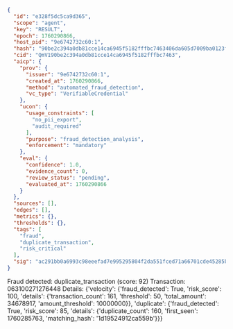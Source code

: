 ```json
{
  "id": "e328f5dc5ca9d365",
  "scope": "agent",
  "key": "RESULT",
  "epoch": 1760290866,
  "host_pid": "9e6742732c60:1",
  "hash": "90be2c394a0db81cce14ca6945f5182fffbc7463406da605d7009ba0123f3a5f",
  "cid": "QmV190be2c394a0db81cce14ca6945f5182fffbc7463",
  "aicp": {
    "prov": {
      "issuer": "9e6742732c60:1",
      "created_at": 1760290866,
      "method": "automated_fraud_detection",
      "vc_type": "VerifiableCredential"
    },
    "ucon": {
      "usage_constraints": [
        "no_pii_export",
        "audit_required"
      ],
      "purpose": "fraud_detection_analysis",
      "enforcement": "mandatory"
    },
    "eval": {
      "confidence": 1.0,
      "evidence_count": 0,
      "review_status": "pending",
      "evaluated_at": 1760290866
    }
  },
  "sources": [],
  "edges": [],
  "metrics": {},
  "thresholds": {},
  "tags": [
    "fraud",
    "duplicate_transaction",
    "risk_critical"
  ],
  "sig": "ac291bb0a6993c98eeefad7e995295804f2da551fced71a66701cde45285b0b5"
}
```

Fraud detected: duplicate_transaction (score: 92)
Transaction: 063100271276448
Details: {'velocity': {'fraud_detected': True, 'risk_score': 100, 'details': {'transaction_count': 161, 'threshold': 50, 'total_amount': 34678917, 'amount_threshold': 10000000}}, 'duplicate': {'fraud_detected': True, 'risk_score': 85, 'details': {'duplicate_count': 160, 'first_seen': 1760285763, 'matching_hash': '1d19524912ca559b'}}}